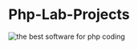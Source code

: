 # Php-Lab-Projects
![the best software for php coding](https://user-images.githubusercontent.com/34274686/53762937-73512080-3eda-11e9-904e-a7201f6b13de.jpg)
